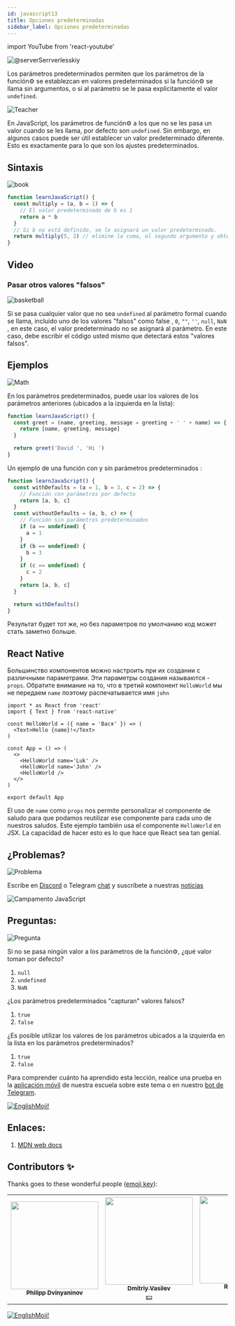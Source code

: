 ```yaml
---
id: javascript13
title: Opciones predeterminadas
sidebar_label: Opciones predeterminadas
---
```


import YouTube from 'react-youtube'

![@serverSerrverlesskiy](/img/javascript/headers/25.jpg)

Los parámetros predeterminados permiten que los parámetros de la función⚙️ se establezcan en valores predeterminados si la función⚙️ se llama sin argumentos, o si al parámetro se le pasa explícitamente el valor `undefined`.

![Teacher](https://media.giphy.com/media/3ohc10nduj1irsuzgA/giphy.gif)

En JavaScript, los parámetros de función⚙️ a los que no se les pasa un valor cuando se les llama, por defecto son `undefined`. Sin embargo, en algunos casos puede ser útil establecer un valor predeterminado diferente. Esto es exactamente para lo que son los ajustes predeterminados.

## Sintaxis

![book](https://media.giphy.com/media/l0HlOBZcl7sbV6LnO/giphy.gif)

```jsx live
function learnJavaScript() {
  const multiply = (a, b = 1) => {
    // El valor predeterminado de b es 1
    return a * b
  }
  // Si b no está definido, se le asignará un valor predeterminado.
  return multiply(5, 2) // elimine la coma, el segundo argumento y obtenga 5 * 1
}
```

## Video

<VideoId de YouTube="J89Qcz0cunw" />

### Pasar otros valores "falsos"

![basketball](https://media.giphy.com/media/3oEdv5e5Zd2gsczAhG/giphy.gif)

Si se pasa cualquier valor que no sea `undefined` al parámetro formal cuando se llama, incluido uno de los valores "falsos" como false  , `0`, `""`, `''`, `null`, `NaN `, en este caso, el valor predeterminado no se asignará al parámetro. En este caso, debe escribir  el código usted mismo que detectará estos "valores falsos".

## Ejemplos

![Math](https://media.giphy.com/media/xT1Ra5h24Eliux3UVq/giphy.gif)

En los parámetros predeterminados, puede usar los valores de los parámetros anteriores (ubicados a la izquierda en la lista):

```jsx live
function learnJavaScript() {
  const greet = (name, greeting, message = greeting + ' ' + name) => {
    return [name, greeting, message]
  }

  return greet('David ', 'Hi ')
}
```

Un ejemplo de una función con y sin parámetros predeterminados :

```jsx live
function learnJavaScript() {
  const withDefaults = (a = 1, b = 3, c = 2) => {
    // Función con parámetros por defecto
    return [a, b, c]
  }
  const withoutDefaults = (a, b, c) => {
    // Función sin parámetros predeterminados
    if (a == undefined) {
      a = 1
    }
    if (b == undefined) {
      b = 3
    }
    if (c == undefined) {
      c = 2
    }
    return [a, b, c]
  }

  return withDefaults()
}
```

Результат будет тот же, но без параметров по умолчанию код может стать заметно больше.

## React Native

Большинство компонентов можно настроить при их создании с различными параметрами. Эти параметры создания называются - `props`. Обратите внимание на то, что в третий компонент `HelloWorld` мы не передаем `name` поэтому распечатывается имя `john`

```SnackPlayer name=index.js
import * as React from 'react'
import { Text } from 'react-native'

const HelloWorld = ({ name = 'Вася' }) => (
  <Text>Hello {name}!</Text>
)

const App = () => (
  <>
    <HelloWorld name='Luk' />
    <HelloWorld name='John' />
    <HelloWorld /> 
  </>
)

export default App
```

El uso de `name` como `props` nos permite personalizar el componente de saludo para que podamos reutilizar ese componente para cada uno de nuestros saludos. Este ejemplo también usa el componente `HelloWorld` en JSX. La capacidad de hacer esto es lo que hace que React sea tan genial.

## ¿Problemas?

![Problema](https://media.giphy.com/media/xTiTnGeUsWOEwsGoG4/giphy.gif)

Escribe en [Discord](https://discord.gg/6GDAfXn) o Telegram [chat](https://t.me/jscampapp) y suscríbete a nuestras [noticias](https://t.me/javascriptapp)

![Campamento JavaScript](/img/bandlink.png)

## Preguntas:

![Pregunta](https://media.giphy.com/media/l0HlRnAWXxn0MhKLK/giphy.gif)

Si no se pasa ningún valor a los parámetros de la función⚙️, ¿qué valor toman por defecto?

1. `null`
2. `undefined`
3. `NaN`

¿Los parámetros predeterminados "capturan" valores falsos?

1. `true`
2. `false`

¿Es posible utilizar los valores de los parámetros ubicados a la izquierda en la lista en los parámetros predeterminados?

1. `true`
2. `false`

Para comprender cuánto ha aprendido esta lección, realice una prueba en la [aplicación móvil](http://onelink.to/njhc95) de nuestra escuela sobre este tema o en nuestro [bot de Telegram](https://t.me/javascriptcamp_bot).

[![EnglishMoji!](/img/logo/NeuroCoder.png)](https://vk.com/neurocoder)

## Enlaces:

1. [MDN web docs](https://developer.mozilla.org/ru/docs/Web/JavaScript/Reference/Functions/Default_parameters)

## Contributors ✨

Thanks goes to these wonderful people ([emoji key](https://allcontributors.org/docs/en/emoji-key)):

<!-- ALL-CONTRIBUTORS-LIST:START - Do not remove or modify this section -->
<!-- prettier-ignore-start -->
<!-- markdownlint-disable -->
<table>
  <tr>
    <td align="center"><a href="https://github.com/FELiX-RN"><img src="https://avatars0.githubusercontent.com/u/72006627?v=4?s=200" width="200px;" alt=""/><br /><sub><b>Philipp Dvinyaninov</b></sub></a><br /><a href="https://github.com/gHashTag/react-native-village/commits?author=FELiX-RN" title="Documentation">  </a></td>
    <td align="center"><a href="https://fullstackserverless.github.io/"><img src="https://avatars0.githubusercontent.com/u/6774813?v=4?s=200" width="200px;" alt=""/><br /><sub><b>Dmitriy Vasilev</b></sub></a><br /><a href="#financial-gHashTag" title="Financial">💵</a></td>
    <td align="center"><a href="https://github.com/Resoner2005"><img src="https://avatars1.githubusercontent.com/u/75675814?v=4?s=200" width="200px;" alt=""/><br /><sub><b>Resoner2005</b></sub></a><br /><a href="https://github.com/gHashTag/react-native-village/issues?q=author%3AResoner2005" title="Bug reports">🐛 🎨 🖋</a></td>
    <td align="center"><a href="https://github.com/Navernoss"><img src="https://avatars0.githubusercontent.com/u/75784137?v=4?s=200" width="200px;" alt=""/><br /><sub><b>Navernoss</b></sub></a><br /><a href="#content-Navernoss" title="Content">🖋 🐛 🎨 </a></td>
  </tr>
  
</table>

<!-- markdownlint-restore -->
<!-- prettier-ignore-end -->

<!-- ALL-CONTRIBUTORS-LIST:END -->

[![EnglishMoji!](/img/logo/NeuroCoder.png)](https://vk.com/neurocoder)
